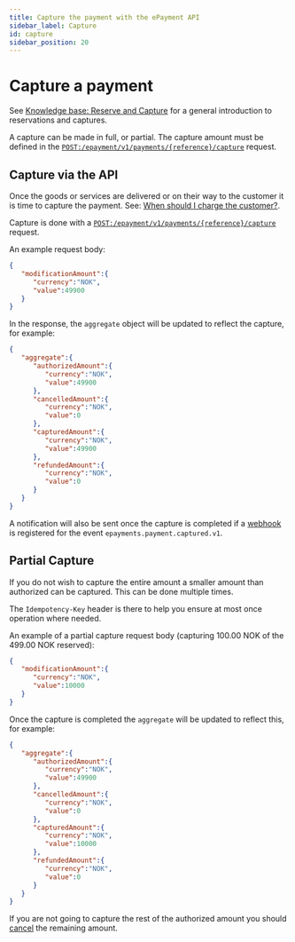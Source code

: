 ```yaml
---
title: Capture the payment with the ePayment API
sidebar_label: Capture
id: capture
sidebar_position: 20
---
```


# Capture a payment

See
[Knowledge base: Reserve and Capture](https://developer.vippsmobilepay.com/docs/common-topics/reserve-and-capture)
for a general introduction to reservations and captures.

A capture can be made in full, or partial.
The capture amount must be defined in the
[`POST:/epayment/v1/payments/{reference}/capture`][capture-payment-endpoint]
request.

## Capture via the API

Once the goods or services are delivered or on their way to the customer it is time to capture the payment.
See:
[When should I charge the customer?](https://developer.vippsmobilepay.com/docs/faqs/reserve-and-capture-faq/#when-should-i-charge-the-customer).

Capture is done with a
[`POST:/epayment/v1/payments/{reference}/capture`][capture-payment-endpoint]
request.

An example request body:

```json
{
   "modificationAmount":{
      "currency":"NOK",
      "value":49900
   }
}
```

In the response, the `aggregate` object will be updated to reflect the capture, for example:

```json
{
   "aggregate":{
      "authorizedAmount":{
         "currency":"NOK",
         "value":49900
      },
      "cancelledAmount":{
         "currency":"NOK",
         "value":0
      },
      "capturedAmount":{
         "currency":"NOK",
         "value":49900
      },
      "refundedAmount":{
         "currency":"NOK",
         "value":0
      }
   }
}
```

A notification will also be sent once the capture is completed if a
[webhook](../features/webhooks.md) is registered for the event `epayments.payment.captured.v1`.

## Partial Capture

If you do not wish to capture the entire amount a smaller amount than authorized can be captured. This can be done multiple times.

The `Idempotency-Key` header is there to help you ensure at most once operation where needed.

An example of a partial capture request body (capturing 100.00 NOK of the 499.00 NOK reserved):

```json
{
   "modificationAmount":{
      "currency":"NOK",
      "value":10000
   }
}
```

Once the capture is completed the `aggregate` will be updated to reflect this, for example:

```json
{
   "aggregate":{
      "authorizedAmount":{
         "currency":"NOK",
         "value":49900
      },
      "cancelledAmount":{
         "currency":"NOK",
         "value":0
      },
      "capturedAmount":{
         "currency":"NOK",
         "value":10000
      },
      "refundedAmount":{
         "currency":"NOK",
         "value":0
      }
   }
}
```

If you are not going to capture the rest of the authorized amount you should
[cancel](cancel.md#cancel-after-a-partial-capture) the remaining amount.

[capture-payment-endpoint]: https://developer.vippsmobilepay.com/api/epayment#tag/AdjustPayments/operation/capturePayment
